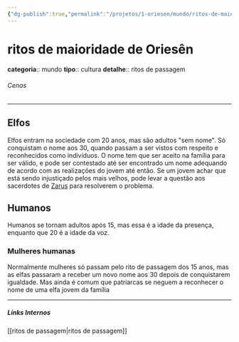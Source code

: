 ```yaml
---
{"dg-publish":true,"permalink":"/projetos/1-oriesen/mundo/ritos-de-maioridade-de-oriesen/","dgHomeLink":true,"dgPassFrontmatter":false}
---
```



# ritos de maioridade de Oriesên
**categoria**:: mundo
**tipo**:: cultura
**detalhe**:: ritos de passagem

###### Cenas



---
## Elfos
Elfos entram na sociedade com 20 anos, mas são adultos "sem nome". Só conquistam o nome aos 30, quando passam a ser vistos com respeito e reconhecidos como indivíduos. O nome tem que ser aceito na família para ser válido, e pode ser contestado até ser encontrado um nome adequando de acordo com as realizações do jovem até então. Se um jovem achar que está sendo injustiçado pelos mais velhos, pode levar a questão aos sacerdotes de [Zarus](Panteão%20de%20Oriesên.md#Zarus) para resolverem o problema. 


## Humanos
Humanos se tornam adultos após 15, mas essa é a idade da presença, enquanto que 20  é a idade da voz.

### Mulheres humanas
Normalmente mulheres só passam pelo rito de passagem dos 15 anos, mas as elfas passaram a receber um novo nome aos 30 depois de conquistarem igualdade. Mas ainda é comum que patriarcas se neguem a reconhecer o nome de uma elfa jovem da família


---
##### Links Internos
[[ritos de passagem|ritos de passagem]]